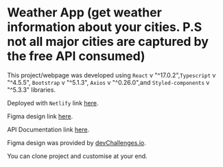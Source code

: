 # Weather App (get weather information about your cities. P.S not all major cities are captured by the free API consumed)

This project/webpage was developed using `React` v "^17.0.2",`Typescript` v "^4.5.5", `Bootstrap` v "^5.1.3", `Axios` v "^0.26.0",and `Styled-components` v "^5.3.3" libraries.

Deployed with `Netlify` link [here](https://weatherapp-adeoluwa.netlify.app/).

Figma design link [here](https://www.figma.com/file/5X3Ao3gEqZPqqKctP7riDF/weather-app?node-id=0%3A1).

API Documentation link [here](https://www.metaweather.com/api/).

Figma design was provided by [devChallenges.io](https://devchallenges.io/).

You can clone project and customise at your end.
